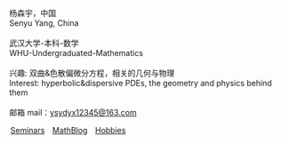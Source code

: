 <style>
.bjimg{
  position: fixed;
  top: 0;
  left: 0;
  width:100%;
height:100%;
min-width: 1000px;
z-index:-10;
zoom: 1;
  background-image: url();
  background-repeat: no-repeat;
  background-size: contain;
  background-position: center 0;
  opacity: 0.3;
  }
</style>
<head>    
<script src="https://cdn.mathjax.org/mathjax/latest/MathJax.js?config=TeX-AMS-MML_HTMLorMML" type="text/javascript"></script>
<script type="text/x-mathjax-config">
MathJax.Hub.Config({
        tex2jax: {
        skipTags: ['script', 'noscript', 'style', 'textarea', 'pre'],
        inlineMath: [['$','$']]
        }
});
</script>
</head>
<div class="bjimg"></div>

杨森宇，中国<br/>
Senyu Yang, China<br/><br/>
武汉大学-本科-数学<br/>
WHU-Undergraduated-Mathematics<br/><br/>
兴趣: 双曲&色散偏微分方程，相关的几何与物理<br/>
Interest: hyperbolic&dispersive PDEs, the geometry and physics behind them<br/><br/>
邮箱 mail：ysydyx12345@163.com
  
<a href="seminars" target="_blank" style="margin-left: 2px">Seminars</a>&emsp;<a href="blog" target="_blank">MathBlog</a>&emsp;<a href="hobbies" target="_blank">Hobbies</a>
